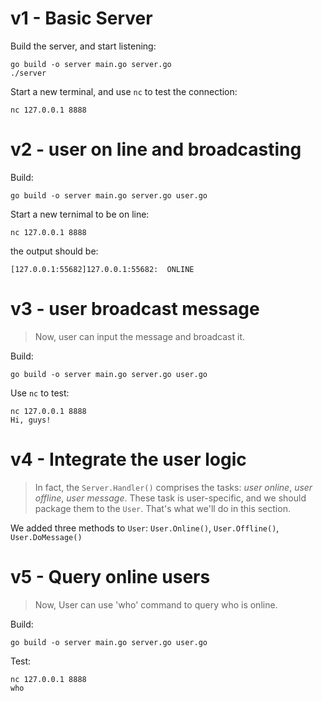 # v1 - Basic Server
Build the server, and start listening:
```shell
go build -o server main.go server.go
./server
```
Start a new terminal, and use `nc` to test the connection:
```
nc 127.0.0.1 8888
```

# v2 - user on line and broadcasting
Build:
```
go build -o server main.go server.go user.go
```
Start a new ternimal to be on line:
```
nc 127.0.0.1 8888
```
the output should be:
```
[127.0.0.1:55682]127.0.0.1:55682:  ONLINE
```

# v3 - user broadcast message
> Now, user can input the message and broadcast it.

Build:
```
go build -o server main.go server.go user.go
```
Use `nc` to test:
```
nc 127.0.0.1 8888
Hi, guys!
```

# v4 - Integrate the user logic
> In fact, the `Server.Handler()` comprises the tasks: *user online*, *user offline*, *user message*. These task is user-specific, and we should package them to the `User`. That's what we'll do in this section.

We added three methods to `User`: `User.Online()`, `User.Offline()`, `User.DoMessage()`

# v5 - Query online users
> Now, User can use 'who' command to query who is online.

Build:
```
go build -o server main.go server.go user.go
```
Test:
```
nc 127.0.0.1 8888
who
```